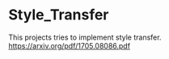 # Style_Transfer
This projects tries to implement style transfer.
https://arxiv.org/pdf/1705.08086.pdf
